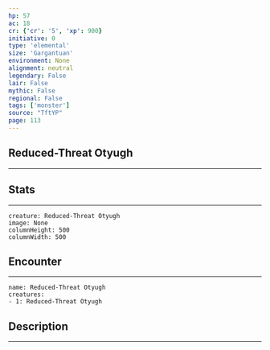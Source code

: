 ```yaml
---
hp: 57
ac: 18
cr: {'cr': '5', 'xp': 900}
initiative: 0
type: 'elemental'    
size: 'Gargantuan'
environment: None
alignment: neutral
legendary: False
lair: False
mythic: False
regional: False
tags: ['monster']
source: "TftYP"
page: 113
---
```


## Reduced-Threat Otyugh
---



## Stats
---

```statblock
creature: Reduced-Threat Otyugh
image: None
columnHeight: 500
columnWidth: 500
```

## Encounter
---

```encounter-table
name: Reduced-Threat Otyugh
creatures:
- 1: Reduced-Threat Otyugh
```

## Description
---




